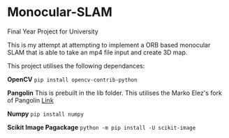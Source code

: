 # Monocular-SLAM
Final Year Project for University

This is my attempt at attempting to implement a ORB based monocular SLAM that is able to take an mp4 file input and create 3D map.


This project utilises the following dependances:

**OpenCV**
`pip install opencv-contrib-python`

**Pangolin**
This is prebuilt in the lib folder.
This utilises the Marko Elez's fork of Pangolin
[Link](https://github.com/markoelez/Pangolin)

**Numpy**
`pip install numpy`

**Scikit Image Pagackage**
`python -m pip install -U scikit-image`
